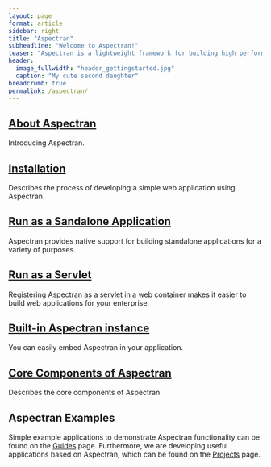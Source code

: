 ```yaml
---
layout: page
format: article
sidebar: right
title: "Aspectran"
subheadline: "Welcome to Aspectran!"
teaser: "Aspectran is a lightweight framework for building high performance Java applications."
header:
  image_fullwidth: "header_gettingstarted.jpg"
  caption: "My cute second daughter"
breadcrumb: true
permalink: /aspectran/
---
```


## [About Aspectran](/aspectran/about/)
Introducing Aspectran.

## [Installation](/aspectran/installation/)
Describes the process of developing a simple web application using Aspectran.

## [Run as a Sandalone Application](/aspectran/run-as-standalone/)
Aspectran provides native support for building standalone applications for a variety of purposes.

## [Run as a Servlet](/aspectran/run-as-sevlet/)
Registering Aspectran as a servlet in a web container makes it easier to build web applications for your enterprise.

## [Built-in Aspectran instance](/aspectran/embedded-aspectran/)
You can easily embed Aspectran in your application.

## [Core Components of Aspectran](/aspectran/core-components/)
Describes the core components of Aspectran.

## Aspectran Examples
Simple example applications to demonstrate Aspectran functionality can be found on the [Guides](/guides/) page.
Furthermore, we are developing useful applications based on Aspectran, which can be found on the [Projects](/projects/) page.